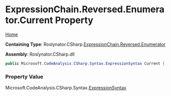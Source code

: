 # ExpressionChain\.Reversed\.Enumerator\.Current Property

[Home](../../../../../../README.md)

**Containing Type**: Roslynator\.CSharp\.[ExpressionChain.Reversed.Enumerator](../README.md)

**Assembly**: Roslynator\.CSharp\.dll

```csharp
public Microsoft.CodeAnalysis.CSharp.Syntax.ExpressionSyntax Current { get; }
```

### Property Value

Microsoft\.CodeAnalysis\.CSharp\.Syntax\.[ExpressionSyntax](https://docs.microsoft.com/en-us/dotnet/api/microsoft.codeanalysis.csharp.syntax.expressionsyntax)

